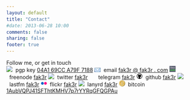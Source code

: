 ```yaml
---
layout: default
title: "Contact"
#date: 2013-06-28 10:00
comments: false
sharing: false
footer: true
---
```

Follow me, or get in touch<br />
<img src="/assets/contact/pgp.gif" border="0">&nbsp;&nbsp;pgp key <a href="https://keybase.io/fak3r/key.asc">04A1 69CC A79F 7188</a>
<img src="/assets/contact/email.jpg" border="0">&nbsp;&nbsp;email <a href="http://fak3r.com">fak3r @ fak3r . com</a>
<img src="/assets/contact/freenode.png" border="0" height="16" width="16">&nbsp;&nbsp;freenode <a href="https://www.freenode.net/">fak3r</a>
<img src="/assets/contact/twitter.bmp" border="0">&nbsp;&nbsp;twitter <a href="https://twitter.com/fak3r" alt="Twitter" title="Twitter">fak3r</a>
<img src="/assets/contact/telegram.bmp" border="0" height="16" width="16">&nbsp;&nbsp;telegram <a href="https://telegram.me/fak3r" alt="telegram" title="telegram">fak3r</a>
<img src="/assets/contact/github.png" border="0">&nbsp;&nbsp;github <a href="https://github.com/philcryer/" alt="github" title="github">fak3r</a>
<img src="/assets/contact/lastfm.bmp" border="0">&nbsp;&nbsp;lastfm <a href="http://www.last.fm/user/fak3r" alt="LastFM" title="LastFM">fak3r</a>
<img src="/assets/contact/flickr.png" border="0">&nbsp;&nbsp;flickr <a href="https://secure.flickr.com/photos/fak3r/sets/" alt="Flickr" title="Flickr">fak3r</a>
<img src="/assets/contact/lanyrd.bmp" border="0">&nbsp;&nbsp;lanyrd <a href="https://lanyrd.com/profile/fak3r/" alt="Lanyrd" title="Lanyrd">fak3r</a>
<img src="/assets/contact/bitcoin.png" border="0">&nbsp;&nbsp;bitcoin <a href="https://blockchain.info/address/1AubVQPJ41SFThtKMHV7p7rYYRqGFQGPAu">1AubVQPJ41SFThtKMHV7p7rYYRqGFQGPAu</a>
<!--<p><img src="/assets/contact/jabber.png" border="0">&nbsp;&nbsp;jabber <a href="http://fak3r.com">fak3r@jabber.ccc.de</a></p>-->
